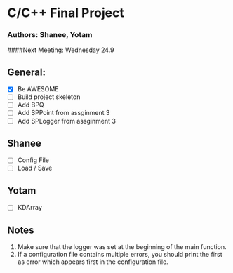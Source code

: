 # C/C++ Final Project
### Authors: Shanee, Yotam

####Next Meeting: Wednesday 24.9

## General:
- [x] Be AWESOME
- [ ] Build project skeleton
- [ ] Add BPQ
- [ ] Add SPPoint from assginment 3
- [ ] Add SPLogger from assginment 3

## Shanee
- [ ] Config File
- [ ] Load / Save

## Yotam
- [ ] KDArray

## Notes
1. Make sure that the logger was set at the beginning of the main function.
2. If a configuration file contains multiple errors, you should print the first as error which appears
first in the configuration file.

